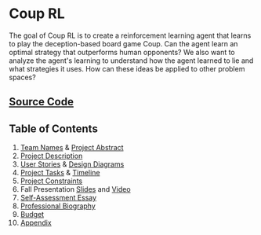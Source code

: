 # Coup RL

The goal of Coup RL is to create a reinforcement learning agent that learns to play the deception-based board game Coup. Can the agent learn an optimal strategy that outperforms human opponents? We also want to analyze the agent's learning to understand how the agent learned to lie and what strategies it uses. How can these ideas be applied to other problem spaces?

## [Source Code](https://github.com/BStarcheus/coup-rl)

## Table of Contents
1. [Team Names](./assignments/project-description.md) & [Project Abstract](./assignments/project-description.md#abstract)
2. [Project Description](./assignments/project-description.md)
3. [User Stories](./assignments/user-stories.md) & [Design Diagrams](./design-diagrams/README.md)
4. [Project Tasks](./assignments/tasklist.md) & [Timeline](./assignments/milestone-timeline.md)
5. [Project Constraints](./assignments/constraints.md)
6. Fall Presentation [Slides](https://docs.google.com/presentation/d/1mAg4HPND533sMZmpMaIAR64RTL_7l_LU41Adyv0q8Ls/edit?usp=sharing) and [Video](https://youtu.be/gkTmC7Terrk)
7. [Self-Assessment Essay](./assignments/capstone-assessment-starchbt.md)
8. [Professional Biography](./assignments/bio-starchbt.md)
9. [Budget](./assignments/budget.md)
10. [Appendix](./assignments/appendix.md)